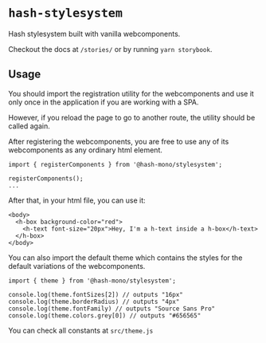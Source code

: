 # `hash-stylesystem`

Hash stylesystem built with vanilla webcomponents.

Checkout the docs at `/stories/` or by running `yarn storybook`.

## Usage

You should import the registration utility for the webcomponents and use it only once in the application if you are working with a SPA.

However, if you reload the page to go to another route, the utility should be called again.

After registering the webcomponents, you are free to use any of its webcomponents as any ordinary html element.

```
import { registerComponents } from '@hash-mono/stylesystem';

registerComponents();
...
```

After that, in your html file, you can use it:

```
<body>
  <h-box background-color="red">
    <h-text font-size="20px">Hey, I'm a h-text inside a h-box</h-text>
  </h-box>
</body>
```

You can also import the default theme which contains the styles for the default variations of the webcomponents.

```
import { theme } from '@hash-mono/stylesystem';

console.log(theme.fontSizes[2]) // outputs "16px"
console.log(theme.borderRadius) // outputs "4px"
console.log(theme.fontFamily) // outputs "Source Sans Pro"
console.log(theme.colors.grey[0]) // outputs "#656565"
```

You can check all constants at `src/theme.js`